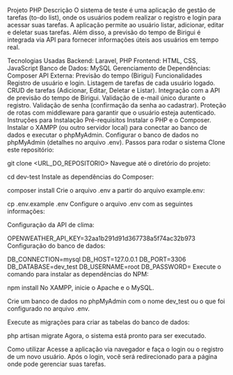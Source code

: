 Projeto PHP
Descrição
O sistema de teste é uma aplicação de gestão de tarefas (to-do list), onde os usuários podem realizar o registro e login para acessar suas tarefas. A aplicação permite ao usuário listar, adicionar, editar e deletar suas tarefas. Além disso, a previsão do tempo de Birigui é integrada via API para fornecer informações úteis aos usuários em tempo real.

Tecnologias Usadas
Backend: Laravel, PHP
Frontend: HTML, CSS, JavaScript
Banco de Dados: MySQL
Gerenciamento de Dependências: Composer
API Externa: Previsão do tempo (Birigui)
Funcionalidades
Registro de usuário e login.
Listagem de tarefas de cada usuário logado.
CRUD de tarefas (Adicionar, Editar, Deletar e Listar).
Integração com a API de previsão do tempo de Birigui.
Validação de e-mail único durante o registro.
Validação de senha (confirmação da senha ao cadastrar).
Proteção de rotas com middleware para garantir que o usuário esteja autenticado.
Instruções para Instalação
Pré-requisitos
Instalar o PHP e o Composer.
Instalar o XAMPP (ou outro servidor local) para conectar ao banco de dados e executar o phpMyAdmin.
Configurar o banco de dados no phpMyAdmin (detalhes no arquivo .env).
Passos para rodar o sistema
Clone este repositório:

git clone <URL_DO_REPOSITORIO>
Navegue até o diretório do projeto:

cd dev-test
Instale as dependências do Composer:

composer install
Crie o arquivo .env a partir do arquivo example.env:

cp .env.example .env
Configure o arquivo .env com as seguintes informações:

Configuração da API de clima:

OPENWEATHER_API_KEY=32aa1b291d91d367738a5f74ac32b973
Configuração do banco de dados:

DB_CONNECTION=mysql
DB_HOST=127.0.0.1
DB_PORT=3306
DB_DATABASE=dev_test
DB_USERNAME=root
DB_PASSWORD=
Execute o comando para instalar as dependências do NPM:

npm install
No XAMPP, inicie o Apache e o MySQL.

Crie um banco de dados no phpMyAdmin com o nome dev_test ou o que foi configurado no arquivo .env.

Execute as migrações para criar as tabelas do banco de dados:

php artisan migrate
Agora, o sistema está pronto para ser executado.

Como utilizar
Acesse a aplicação via navegador e faça o login ou o registro de um novo usuário.
Após o login, você será redirecionado para a página onde pode gerenciar suas tarefas.
